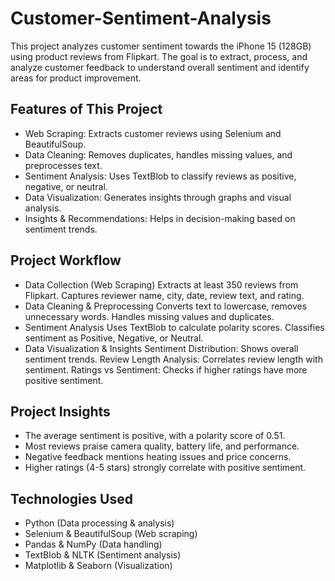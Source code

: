 # Customer-Sentiment-Analysis
This project analyzes customer sentiment towards the iPhone 15 (128GB) using product reviews from Flipkart. The goal is to extract, process, and analyze customer feedback to understand overall sentiment and identify areas for product improvement.

## Features of This Project

* Web Scraping: Extracts customer reviews using Selenium and BeautifulSoup.
* Data Cleaning: Removes duplicates, handles missing values, and preprocesses text.
* Sentiment Analysis: Uses TextBlob to classify reviews as positive, negative, or neutral.
* Data Visualization: Generates insights through graphs and visual analysis.
* Insights & Recommendations: Helps in decision-making based on sentiment trends.

## Project Workflow

* Data Collection (Web Scraping)
  Extracts at least 350 reviews from Flipkart.
  Captures reviewer name, city, date, review text, and rating.
* Data Cleaning & Preprocessing
  Converts text to lowercase, removes unnecessary words.
  Handles missing values and duplicates.
* Sentiment Analysis
  Uses TextBlob to calculate polarity scores.
  Classifies sentiment as Positive, Negative, or Neutral.
* Data Visualization & Insights
  Sentiment Distribution: Shows overall sentiment trends.
  Review Length Analysis: Correlates review length with sentiment.
  Ratings vs Sentiment: Checks if higher ratings have more positive sentiment.

## Project Insights

* The average sentiment is positive, with a polarity score of 0.51.
* Most reviews praise camera quality, battery life, and performance.
* Negative feedback mentions heating issues and price concerns.
* Higher ratings (4-5 stars) strongly correlate with positive sentiment.

## Technologies Used

* Python (Data processing & analysis)
* Selenium & BeautifulSoup (Web scraping)
* Pandas & NumPy (Data handling)
* TextBlob & NLTK (Sentiment analysis)
* Matplotlib & Seaborn (Visualization)


